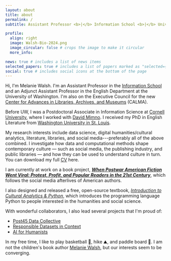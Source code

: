 ```yaml
---
layout: about
title: about
permalink: /
subtitle: Assistant Professor <b>|</b> Information School <b>|</b> University of Washington <b>|</b> Seattle, USA 🌦️😎

profile:
  align: right
  image: Walsh-Bio-2024.png
  image_circular: false # crops the image to make it circular
  more_info: 

news: true # includes a list of news items
selected_papers: true # includes a list of papers marked as "selected={true}"
social: true # includes social icons at the bottom of the page
---
```


Hi, I'm Melanie Walsh. I'm an Assistant Professor in the [Information School](https://ischool.uw.edu/people/faculty/profile/melwalsh) and an Adjunct Assistant Professor in the English Department at the University of Washington. I'm also on the Executive Council for the new [Center for Advances in Libraries, Archives, and Museums](https://calma.ischool.uw.edu/) (CALMA).

Before UW, I was a Postdoctoral Associate in Information Science at [Cornell University](https://infosci.cornell.edu/content/walsh), where I worked with [David Mimno](https://mimno.infosci.cornell.edu/). I received my PhD in English Literature from [Washington University in St. Louis](https://english.wustl.edu/). 

My research interests include data science, digital humanities/cultural analytics, literature, libraries, and social media---preferably all of the above combined. I investigate how data and computational methods shape contemporary culture — such as social media, the publishing industry, and public libraries — and how they can be used to understand culture in turn. You can download my full <a href = "assets/pdf/Walsh-CV-Current.pdf">CV<i class="fa-solid fa-file-pdf"></i></a> here.

I am currently at work on a book project, [***When Postwar American Fiction Went Viral: Protest, Profit, and Popular Readers in the 21st Century***](/book), which follows the social media afterlives of American authors. 

I also designed and released a free, open-source textbook, [*Introduction to Cultural Analytics & Python*](https://melaniewalsh.github.io/Intro-Cultural-Analytics/features/welcome.html), which introduces the programming language Python to people interested in the humanities and social science.

With wonderful collaborators, I also lead several projects that I'm proud of:
- [Post45 Data Collective](https://data.post45.org/our-data/)
- [Responsible Datasets in Context](https://www.responsible-datasets-in-context.com/)
- [AI for Humanists](https://www.aiforhumanists.com/)

In my free time, I like to play basketball 🏀, hike ⛰️, and paddle board 🦭. I am not the children's book author [Melanie Walsh](https://www.melaniewalshbooks.com/), but our interests seem to be converging.

